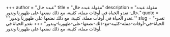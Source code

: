 +++
author = "عبده خال"
title = "مقولة عبده خال"
description = "مقولة عبده خال: تغدو الحياة في أوقات مملة، كئيبة، مع ذلك نضعها على ظهورنا وندور."
quote = '''تغدو الحياة في أوقات مملة، كئيبة، مع ذلك نضعها على ظهورنا وندور.'''
slug = "تغدو-الحياة-في-أوقات-مملة-كئيبة-مع-ذلك-نضعها-على-ظهورنا-وندور"
+++
تغدو الحياة في أوقات مملة، كئيبة، مع ذلك نضعها على ظهورنا وندور.
